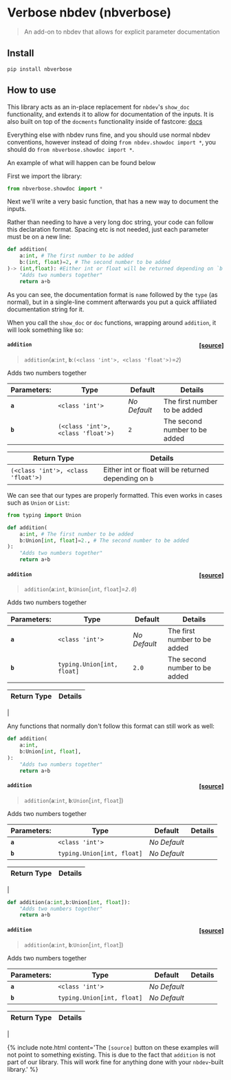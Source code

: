 # Verbose nbdev (nbverbose)
> An add-on to nbdev that allows for explicit parameter documentation


## Install

`pip install nbverbose`

## How to use

This library acts as an in-place replacement for `nbdev`'s `show_doc` functionality, and extends it to allow for documentation of the inputs. It is also built on top of the `docments` functionality inside of fastcore: [docs](https://fastcore.fast.ai/docments)

Everything else with nbdev runs fine, and you should use normal nbdev conventions, however instead of doing `from nbdev.showdoc import *`, you should do `from nbverbose.showdoc import *`.

An example of what will happen can be found below

First we import the library:

```python
from nbverbose.showdoc import *
```

Next we'll write a very basic function, that has a new way to document the inputs.

Rather than needing to have a very long doc string, your code can follow this declaration format. Spacing etc is not needed, just each parameter must be on a new line:

```python
def addition(
    a:int, # The first number to be added
    b:(int, float)=2, # The second number to be added
)-> (int,float): #Either int or float will be returned depending on `b` 
    "Adds two numbers together"
    return a+b
```

As you can see, the documentation format is `name` followed by  the `type` (as normal), but in a single-line comment afterwards you put a quick affiliated documentation string for it. 

When you call the `show_doc` or `doc` functions, wrapping around `addition`, it will look something like so:


<h4 id="addition" class="doc_header"><code>addition</code><a href="__main__.py#L1" class="source_link" style="float:right">[source]</a></h4>

> <code>addition</code>(**`a`**:`int`, **`b`**:`(<class 'int'>, <class 'float'>)`=*`2`*)

Adds two numbers together

|**Parameters:**|Type|Default|Details|
|---|---|---|---|
|**`a`**|`<class 'int'>`|*No Default*|The first number to be added|
|**`b`**|`(<class 'int'>, <class 'float'>)`|`2`|The second number to be added|

|**Return Type**|Details|
|-|-|
|`(<class 'int'>, <class 'float'>)`|Either int or float will be returned depending on `b`|


We can see that our types are properly formatted. This even works in cases such as `Union` or `List`:

```python
from typing import Union

def addition(
    a:int, # The first number to be added
    b:Union[int, float]=2., # The second number to be added
):
    "Adds two numbers together"
    return a+b
```


<h4 id="addition" class="doc_header"><code>addition</code><a href="__main__.py#L4" class="source_link" style="float:right">[source]</a></h4>

> <code>addition</code>(**`a`**:`int`, **`b`**:`Union`\[`int`, `float`\]=*`2.0`*)

Adds two numbers together

|**Parameters:**|Type|Default|Details|
|---|---|---|---|
|**`a`**|`<class 'int'>`|*No Default*|The first number to be added|
|**`b`**|`typing.Union[int, float]`|`2.0`|The second number to be added|

|**Return Type**|Details|
|-|-|
|


Any functions that normally don't follow this format can still work as well:

```python
def addition(
    a:int,
    b:Union[int, float],
):
    "Adds two numbers together"
    return a+b
```


<h4 id="addition" class="doc_header"><code>addition</code><a href="__main__.py#L2" class="source_link" style="float:right">[source]</a></h4>

> <code>addition</code>(**`a`**:`int`, **`b`**:`Union`\[`int`, `float`\])

Adds two numbers together

|**Parameters:**|Type|Default|Details|
|---|---|---|---|
|**`a`**|`<class 'int'>`|*No Default*|
|**`b`**|`typing.Union[int, float]`|*No Default*|

|**Return Type**|Details|
|-|-|
|


```python
def addition(a:int,b:Union[int, float]):
    "Adds two numbers together"
    return a+b
```


<h4 id="addition" class="doc_header"><code>addition</code><a href="__main__.py#L2" class="source_link" style="float:right">[source]</a></h4>

> <code>addition</code>(**`a`**:`int`, **`b`**:`Union`\[`int`, `float`\])

Adds two numbers together

|**Parameters:**|Type|Default|Details|
|---|---|---|---|
|**`a`**|`<class 'int'>`|*No Default*|
|**`b`**|`typing.Union[int, float]`|*No Default*|

|**Return Type**|Details|
|-|-|
|


{% include note.html content='The `[source]` button on these examples will not point to something existing. This is due to the fact that `addition` is not part of our library. This will work fine for anything done with your `nbdev`-built library.' %}
